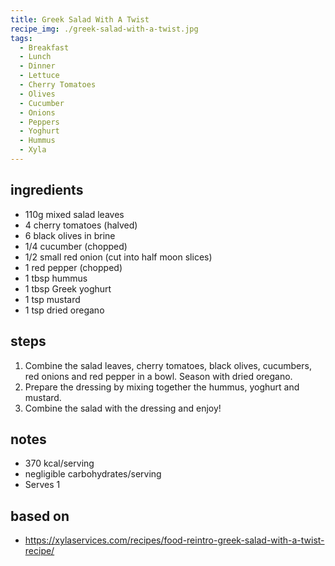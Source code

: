 ```yaml
---
title: Greek Salad With A Twist
recipe_img: ./greek-salad-with-a-twist.jpg
tags:
  - Breakfast
  - Lunch
  - Dinner
  - Lettuce
  - Cherry Tomatoes
  - Olives
  - Cucumber
  - Onions
  - Peppers
  - Yoghurt
  - Hummus
  - Xyla
---
```


<!-- markdownlint-disable MD024 -->

## ingredients

- 110g mixed salad leaves
- 4 cherry tomatoes (halved)
- 6 black olives in brine
- 1/4 cucumber (chopped)
- 1/2 small red onion (cut into half moon slices)
- 1 red pepper (chopped)
- 1 tbsp hummus
- 1 tbsp Greek yoghurt
- 1 tsp mustard
- 1 tsp dried oregano

## steps

1. Combine the salad leaves, cherry tomatoes, black olives, cucumbers, red onions and red pepper in a bowl. Season with dried oregano.
2. Prepare the dressing by mixing together the hummus, yoghurt and mustard.
3. Combine the salad with the dressing and enjoy!

## notes

- 370 kcal/serving
- negligible carbohydrates/serving
- Serves 1

## based on

- https://xylaservices.com/recipes/food-reintro-greek-salad-with-a-twist-recipe/
<!-- markdownlint-enable MD024 -->
